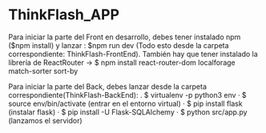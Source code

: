 # ThinkFlash_APP

Para iniciar la parte del Front en desarrollo, debes tener instalado npm ($npm install) y lanzar : $npm run dev (Todo esto desde la carpeta correspondiente: ThinkFlash-FrontEnd).
También hay que tener instalado la librería de ReactRouter -> $ npm install react-router-dom localforage match-sorter sort-by

Para iniciar la parte del Back, debes  lanzar desde la carpeta correspondiente(ThinkFlash-BackEnd): 
. $ virtualenv -p python3 env
· $ source env/bin/activate (entrar en el entorno virtual)
· $ pip install flask (instalar flask)
· $ pip install -U Flask-SQLAlchemy
· $ python src/app.py (lanzamos el servidor)

